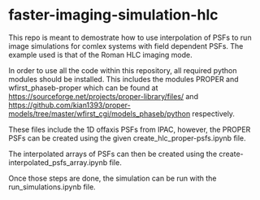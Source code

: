 # faster-imaging-simulation-hlc

This repo is meant to demostrate how to use interpolation of PSFs to run image simulations for comlex systems with field dependent PSFs. The example used is that of the Roman HLC imaging mode.

In order to use all the code within this repository, all required python modules should be installed. This includes the modules PROPER and wfirst_phaseb-proper which can be found at https://sourceforge.net/projects/proper-library/files/ and https://github.com/kian1393/proper-models/tree/master/wfirst_cgi/models_phaseb/python respectively. 

These files include the 1D offaxis PSFs from IPAC, however, the PROPER PSFs can be created using the given create_hlc_proper-psfs.ipynb file. 

The interpolated arrays of PSFs can then be created using the create-interpolated_psfs_array.ipynb file. 

Once those steps are done, the simulation can be run with the run_simulations.ipynb file. 
